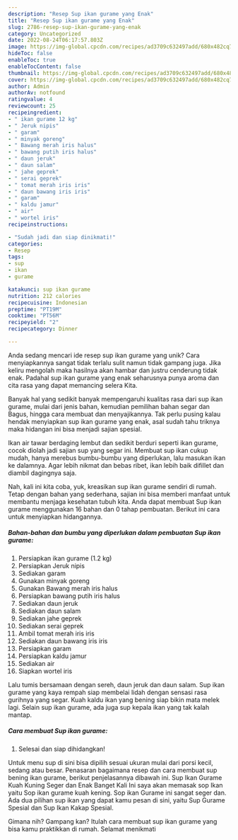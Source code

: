 ```yaml
---
description: "Resep Sup ikan gurame yang Enak"
title: "Resep Sup ikan gurame yang Enak"
slug: 2786-resep-sup-ikan-gurame-yang-enak
category: Uncategorized
date: 2022-08-24T06:17:57.803Z
image: https://img-global.cpcdn.com/recipes/ad3709c632497add/680x482cq70/sup-ikan-gurame-foto-resep-utama.jpg
hideToc: false
enableToc: true
enableTocContent: false
thumbnail: https://img-global.cpcdn.com/recipes/ad3709c632497add/680x482cq70/sup-ikan-gurame-foto-resep-utama.jpg
cover: https://img-global.cpcdn.com/recipes/ad3709c632497add/680x482cq70/sup-ikan-gurame-foto-resep-utama.jpg
author: Admin
authorAv: notfound
ratingvalue: 4
reviewcount: 25
recipeingredient:
- " ikan gurame 12 kg"
- " Jeruk nipis"
- " garam"
- " minyak goreng"
- " Bawang merah iris halus"
- " bawang putih iris halus"
- " daun jeruk"
- " daun salam"
- " jahe geprek"
- " serai geprek"
- " tomat merah iris iris"
- " daun bawang iris iris"
- " garam"
- " kaldu jamur"
- " air"
- " wortel iris"
recipeinstructions:

- "Sudah jadi dan siap dinikmati!"
categories:
- Resep
tags:
- sup
- ikan
- gurame

katakunci: sup ikan gurame 
nutrition: 212 calories
recipecuisine: Indonesian
preptime: "PT19M"
cooktime: "PT56M"
recipeyield: "2"
recipecategory: Dinner

---
```





Anda sedang mencari ide resep sup ikan gurame yang unik? Cara menyiapkannya sangat tidak terlalu sulit namun tidak gampang juga. Jika keliru mengolah maka hasilnya akan hambar dan justru cenderung tidak enak. Padahal sup ikan gurame yang enak seharusnya punya aroma dan cita rasa yang dapat memancing selera Kita.





Banyak hal yang sedikit banyak mempengaruhi kualitas rasa dari sup ikan gurame, mulai dari jenis bahan, kemudian pemilihan bahan segar dan Bagus, hingga cara membuat dan menyajikannya. Tak perlu pusing kalau hendak menyiapkan sup ikan gurame yang enak,      asal sudah tahu triknya maka hidangan ini bisa menjadi sajian spesial.














Ikan air tawar berdaging lembut dan sedikit berduri seperti ikan gurame, cocok diolah jadi sajian sup yang segar ini. Membuat sup ikan cukup mudah, hanya merebus bumbu-bumbu yang diperlukan, lalu masukan ikan ke dalamnya. Agar lebih nikmat dan bebas ribet, ikan lebih baik difillet dan diambil dagingnya saja.






Nah, kali ini kita coba, yuk, kreasikan sup ikan gurame sendiri di rumah. Tetap dengan bahan yang sederhana, sajian ini bisa memberi manfaat untuk membantu menjaga kesehatan tubuh kita. Anda dapat membuat Sup ikan gurame menggunakan 16 bahan dan 0 tahap pembuatan. Berikut ini cara untuk menyiapkan hidangannya.

<!--inarticleads1-->

##### Bahan-bahan dan bumbu yang diperlukan dalam pembuatan Sup ikan gurame:

1. Persiapkan  ikan gurame (1.2 kg)
1. Persiapkan  Jeruk nipis
1. Sediakan  garam
1. Gunakan  minyak goreng
1. Gunakan  Bawang merah iris halus
1. Persiapkan  bawang putih iris halus
1. Sediakan  daun jeruk
1. Sediakan  daun salam
1. Sediakan  jahe geprek
1. Sediakan  serai geprek
1. Ambil  tomat merah iris iris
1. Sediakan  daun bawang iris iris
1. Persiapkan  garam
1. Persiapkan  kaldu jamur
1. Sediakan  air
1. Siapkan  wortel iris


Lalu tumis bersamaan dengan sereh, daun jeruk dan daun salam. Sup ikan gurame yang kaya rempah siap membelai lidah dengan sensasi rasa gurihnya yang segar. Kuah kaldu ikan yang bening siap bikin mata melek lagi. Selain sup ikan gurame, ada juga sup kepala ikan yang tak kalah mantap. 

<!--inarticleads2-->

##### Cara membuat Sup ikan gurame:


1. Selesai dan siap dihidangkan!

Untuk menu sup di sini bisa dipilih sesuai ukuran mulai dari porsi kecil, sedang atau besar. Penasaran bagaimana resep dan cara membuat sup bening ikan gurame, berikut penjelasannya dibawah ini. Sup Ikan Gurame Kuah Kuning Seger dan Enak Banget Kali Ini saya akan memasak sop Ikan yaitu Sop ikan gurame kuah kening. Sop ikan Gurame ini sangat seger dan. Ada dua pilihan sup ikan yang dapat kamu pesan di sini, yaitu Sup Gurame Spesial dan Sup Ikan Kakap Spesial. 

Gimana nih? Gampang kan? Itulah cara membuat sup ikan gurame yang bisa kamu praktikkan di rumah. Selamat menikmati
